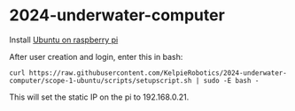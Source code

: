 # 2024-underwater-computer

Install [Ubuntu on raspberry pi](https://ubuntu.com/download/raspberry-pi/thank-you?version=23.10&architecture=server-arm64+raspi)

After user creation and login, enter this in bash:

`curl https://raw.githubusercontent.com/KelpieRobotics/2024-underwater-computer/scope-1-ubuntu/scripts/setupscript.sh | sudo -E bash -`

This will set the static IP on the pi to 192.168.0.21.
